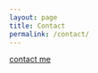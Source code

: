 ```yaml
---
layout: page
title: Contact
permalink: /contact/
---
```


<a href="mailto:benmarrow1@gmail.com">contact me</a>
